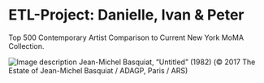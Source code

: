 # ETL-Project: Danielle, Ivan & Peter
Top 500 Contemporary Artist Comparison to Current New York MoMA Collection.

![Image description](https://hyperallergic.com/wp-content/uploads/2017/05/9761-lot-24.jpg)
Jean-Michel Basquiat, “Untitled” (1982) (© 2017 The Estate of Jean-Michel Basquiat / ADAGP, Paris / ARS)

